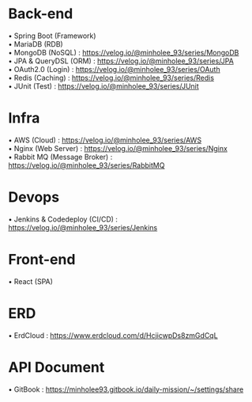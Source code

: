 # Back-end  
• Spring Boot (Framework)  
• MariaDB (RDB)  
• MongoDB (NoSQL) : https://velog.io/@minholee_93/series/MongoDB  
• JPA & QueryDSL (ORM) : https://velog.io/@minholee_93/series/JPA  
• OAuth2.0 (Login) : https://velog.io/@minholee_93/series/OAuth  
• Redis (Caching) : https://velog.io/@minholee_93/series/Redis  
• JUnit (Test) : https://velog.io/@minholee_93/series/JUnit  
  
# Infra 
• AWS (Cloud) : https://velog.io/@minholee_93/series/AWS  
• Nginx (Web Server) : https://velog.io/@minholee_93/series/Nginx  
• Rabbit MQ (Message Broker) : https://velog.io/@minholee_93/series/RabbitMQ  

# Devops 
• Jenkins & Codedeploy (CI/CD) : https://velog.io/@minholee_93/series/Jenkins  

# Front-end 
• React (SPA)  
  
# ERD
• ErdCloud : https://www.erdcloud.com/d/HcjicwpDs8zmGdCqL

# API Document
• GitBook : https://minholee93.gitbook.io/daily-mission/~/settings/share

